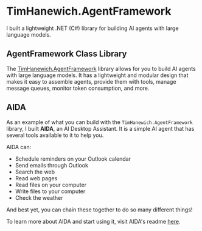 # TimHanewich.AgentFramework
I built a lightweight .NET (C#) library for building AI agents with large language models.

## AgentFramework Class Library
The [TimHanewich.AgentFramework](./src/AgentFramework/) library allows for you to build AI agents with large language models. It has a lightweight and modular design that makes it easy to assemble agents, provide them with tools, manage message queues, monitor token consumption, and more.

## AIDA
As an example of what you can build with the `TimHanewich.AgentFramework` library, I built **AIDA**, an AI Desktop Assistant. It is a simple AI agent that has several tools available to it to help you. 

AIDA can:
- Schedule reminders on your Outlook calendar
- Send emails through Outlook
- Search the web
- Read web pages
- Read files on your computer
- Write files to your computer
- Check the weather

And best yet, you can chain these together to do so many different things!

To learn more about AIDA and start using it, visit AIDA's readme [here](./src/AIDA/).